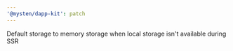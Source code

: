 ```yaml
---
'@mysten/dapp-kit': patch
---
```


Default storage to memory storage when local storage isn't available during SSR
